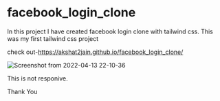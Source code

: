 # facebook_login_clone
In this project I have created facebook login clone with tailwind css. This was my first tailwind css project

check out-https://akshat2jain.github.io/facebook_login_clone/

![Screenshot from 2022-04-13 22-10-36](https://user-images.githubusercontent.com/101265586/163229181-106f4709-1a31-4b07-a0a6-7c5b66f3866a.png)

This is not responive.

Thank You
